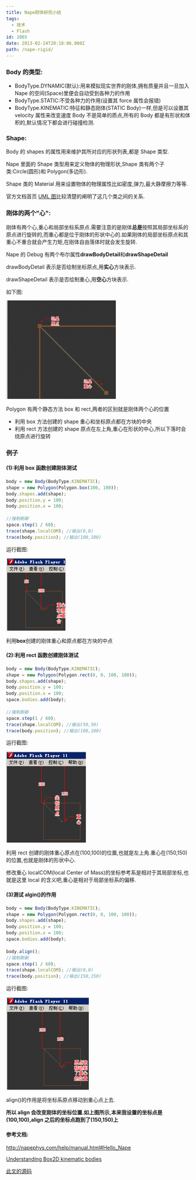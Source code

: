 ```yaml
---
title: Nape刚体研究小结
tags:
  - 技术
  - Flash
id: 1065
date: 2013-02-24T20:18:06.000Z
path: /nape-rigid/
---
```


### Body 的类型:

- BodyType.DYNAMIC(默认):用来模拟现实世界的刚体,拥有质量并且一旦加入 Nape 的空间(Space)里便会自动受到各种力的作用
- BodyType.STATIC:不受各种力的作用(设置其 force 属性会报错)
- BodyType.KINEMATIC:特征和静态刚体(STATIC Body)一样,但是可以设置其 velocity 属性来改变速度
  Body 不是简单的质点,所有的 Body 都是有形状和体积的,默认情况下都会进行碰撞检测.

### Shape:

Body 的 shapes 的属性用来维护其所对应的形状列表,都是 Shape 类型.

Nape 里面的 Shape 类型用来定义物体的物理形状,Shape 类有两个子类:Circle(圆形)和 Polygon(多边形).

Shape 类的 Material 用来设置物体的物理属性比如密度,弹力,最大静摩擦力等等.

官方文档首页 [UML 图](http://napephys.com/docs/index.html)比较清楚的阐明了这几个类之间的关系.

<!--more-->

### 刚体的两个"心":

刚体有两个心,重心和局部坐标系原点.需要注意的是刚体**总是**按照其局部坐标系的原点进行旋转的,而重心都是位于刚体的形状中心的.如果刚体的局部坐标原点和其重心不重合就会产生力矩,在刚体自由落体时就会发生旋转.

Nape 的 Debug 有两个布尔属性**drawBodyDetail**和**drawShapeDetail**

drawBodyDetail 表示是否绘制坐标原点,用**实心**方块表示.

drawShapeDetail 表示是否绘制重心,用**空心**方块表示.

如下图:

![](./nape_debug.png 'nape_debug')

Polygon 有两个静态方法 box 和 rect,两者的区别就是刚体两个心的位置

- 利用 box 方法创建的 shape 重心和坐标原点都在方块的中央
- 利用 rect 方法创建的 shape 原点在左上角,重心在形状的中心,所以下落时会绕原点进行旋转

### 例子

#### (1):利用 box 函数创建刚体测试

```js
body = new Body(BodyType.KINEMATIC);
shape = new Polygon(Polygon.box(100, 100));
body.shapes.add(shape);
body.position.y = 100;
body.position.x = 100;

//强制刷新
space.step(1 / 60);
trace(shape.localCOM); //输出(0,0)
trace(body.position); //输出(100,100)
```

运行截图:

![](./nape_box.png 'nape_box')

利用**box**创建的刚体重心和原点都在方块的中点

#### (2):利用 rect 函数创建刚体测试

```js
body = new Body(BodyType.KINEMATIC);
shape = new Polygon(Polygon.rect(0, 0, 100, 100));
body.shapes.add(shape);
body.position.y = 100;
body.position.x = 100;
space.bodies.add(body);

//强制刷新
space.step(1 / 60);
trace(shape.localCOM); //输出(50,50)
trace(body.position); //输出(100,100)
```

运行截图:

![](./nape_rect.png 'nape_rect')

利用 rect 创建的刚体重心原点在(100,100)的位置,也就是左上角.重心在(150,150)的位置,也就是刚体的形状中心.

修改重心 localCOM(local Center of Mass)的坐标参考系是相对于其局部坐标,也就是这里 local 的含义吧,重心是相对于局部坐标系的偏移.

#### (3)测试 algin()的作用

```js
body = new Body(BodyType.KINEMATIC);
shape = new Polygon(Polygon.rect(0, 0, 100, 100));
body.shapes.add(shape);
body.position.y = 100;
body.position.x = 100;
space.bodies.add(body);

body.align();
//强制刷新
space.step(1 / 60);
trace(shape.localCOM); //输出(0,0)
trace(body.position); //输出(150,150)
```

运行截图:

![](./nape_algin.png 'nape_algin')

align()的作用是将坐标系原点移动到重心点上去.

**所以 align 会改变刚体的坐标位置.如上图所示,本来我设置的坐标点是(100,100),align 之后的坐标点跑到了(150,150)上**

#### 参考文档:

<http://napephys.com/help/manual.html#Hello_Nape>

[Understanding Box2D kinematic bodies](http://www.emanueleferonato.com/2012/05/11/understanding-box2d-kinematic-bodies/)

[此文的源码](https://github.com/Tomyail/mixTest/blob/master/src/nape/CenterMass.as)
